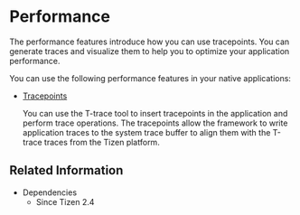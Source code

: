 # Performance

The performance features introduce how you can use tracepoints. You can generate traces and visualize them to help you to optimize your application performance.

You can use the following performance features in your native applications:

- [Tracepoints](tracepoints.md)

  You can use the T-trace tool to insert tracepoints in the application and perform trace operations. The tracepoints allow the framework to write application traces to the system trace buffer to align them with the T-trace traces from the Tizen platform.

## Related Information
- Dependencies
  - Since Tizen 2.4
